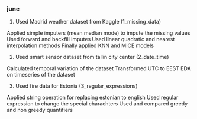 ### june

1.	Used Madrid weather dataset from Kaggle (1_missing_data)

Applied simple imputers (mean median mode) to impute the missing values
Used forward and backfill imputes
Used linear quadratic and nearest interpolation methods
Finally applied KNN and MICE models 

2.	Used smart sensor dataset from tallin city center (2_date_time)

Calculated temporal variation of the dataset
Transformed UTC to EEST 
EDA on timeseries of the dataset

3.	Used fire data for Estonia (3_regular_expressions)

Applied string operation for replacing estonian to english
Used regular expression to change the special charachters
Used and compared greedy and non greedy quantifiers

